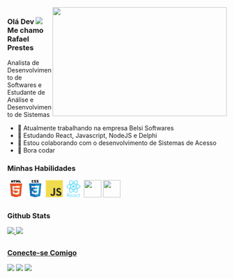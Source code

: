 <img align="right"  width="400" height="250" src="https://user-images.githubusercontent.com/64441986/180864272-aaa0010a-3f6b-4d68-abe8-085274161ab0.gif"/>

### Olá Dev <img src="https://raw.githubusercontent.com/kaueMarques/kaueMarques/master/hi.gif" width="30" /> Me chamo Rafael Prestes 
Analista de Desenvolvimento de Softwares e Estudante de Análise e Desenvolvimento de Sistemas

- 🔭 Atualmente trabalhando na empresa Belsi Softwares
- 🌱 Estudando React, Javascript, NodeJS e Delphi
- 🤝 Estou colaborando com o desenvolvimento de Sistemas de Acesso 
- 🚀 Bora codar
  
<h3 align="left">Minhas Habilidades</h3>
<p align="left" padding="30"> 
<img src="https://raw.githubusercontent.com/devicons/devicon/master/icons/html5/html5-original-wordmark.svg" alt="html5" width="40" height="40"/> 
<img src="https://raw.githubusercontent.com/devicons/devicon/master/icons/css3/css3-original-wordmark.svg" alt="css3" width="40" height="40"/> 
<img src="https://raw.githubusercontent.com/devicons/devicon/master/icons/javascript/javascript-original.svg" alt="javascript" width="40" height="40"/>
<img src="https://raw.githubusercontent.com/devicons/devicon/master/icons/react/react-original-wordmark.svg" alt="react" width="40" height="40"/>
<img src="https://img.icons8.com/color/48/000000/delphi-ide.png" width="40" height="40"/>
<img src="https://tecnosoft.com.br/img/site/icone-firebird.png"  width="40" height="40"/>
</p>

  
##
  
### Github Stats
<div align="left">
  <a href="https://github.com/RafaPrestes">
  <img height="180em" src="https://github-readme-stats.vercel.app/api?username=RafaPrestes&show_icons=true&theme=github_dark&include_all_commits=true&count_private=true"/>
  <img height="180em" src="https://github-readme-stats.vercel.app/api/top-langs/?username=RafaPrestes&theme=github_dark&layout=compact&)](https://github.com/anuraghazra/github-readme-stats)">
</div>
  
   ##
   
  <h3 align="left">Conecte-se Comigo</h3>
  <div>
    <a href="https://www.linkedin.com/in/rafael-prestes-826737206/" target="_blank"><img src="https://img.shields.io/badge/-LinkedIn-%230077B5?style=for-the-badge&logo=linkedin&logoColor=white" target="_blank"></a> 
    <a href="https://www.instagram.com/perao_/" target="_blank"><img src="https://img.shields.io/badge/-Instagram-%23E4405F?style=for-the-badge&logo=instagram&logoColor=white" target="_blank"></a>
    <a href = "mailto:rafap.ofcs2@gmail.com"><img src="https://img.shields.io/badge/-Gmail-%23333?style=for-the-badge&logo=gmail&logoColor=white" target="_blank"></a>
  </div>
  
  
